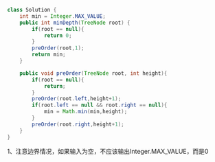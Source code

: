 ```java
class Solution {
    int min = Integer.MAX_VALUE;
    public int minDepth(TreeNode root) {
        if(root == null){
            return 0;
        }
        preOrder(root,1);
        return min;
    }

    public void preOrder(TreeNode root, int height){
        if(root == null){
            return;
        }
        preOrder(root.left,height+1);
        if(root.left == null && root.right == null){
            min = Math.min(min,height);
        }
        preOrder(root.right,height+1);
    }
}
```

1、注意边界情况，如果输入为空，不应该输出Integer.MAX_VALUE，而是0









































